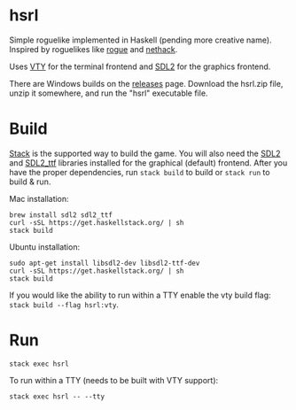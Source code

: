 # hsrl

Simple roguelike implemented in Haskell (pending more creative name). Inspired
by roguelikes like [rogue](https://archive.org/details/msdos_Rogue_1983) and
[nethack](http://www.nethack.org/).

Uses [VTY](http://hackage.haskell.org/package/vty) for the terminal frontend
and [SDL2](https://www.libsdl.org/) for the graphics frontend.

There are Windows builds on the
[releases](https://github.com/MichaelMackus/hsrl/releases) page. Download the
hsrl.zip file, unzip it somewhere, and run the "hsrl" executable file.

# Build

[Stack](https://docs.haskellstack.org/en/stable/install_and_upgrade/) is the
supported way to build the game. You will also need the
[SDL2](https://www.libsdl.org/) and
[SDL2_ttf](https://www.libsdl.org/projects/SDL_ttf/) libraries installed for
the graphical (default) frontend. After you have the proper dependencies, run
`stack build` to build or `stack run` to build & run.

Mac installation:

```
brew install sdl2 sdl2_ttf
curl -sSL https://get.haskellstack.org/ | sh
stack build
```

Ubuntu installation:

```
sudo apt-get install libsdl2-dev libsdl2-ttf-dev
curl -sSL https://get.haskellstack.org/ | sh
stack build
```

If you would like the ability to run within a TTY enable the vty build flag:
`stack build --flag hsrl:vty`.

# Run

`stack exec hsrl`

To run within a TTY (needs to be built with VTY support):

`stack exec hsrl -- --tty`
